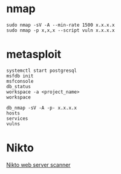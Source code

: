 # nmap

```shell
sudo nmap -sV -A --min-rate 1500 x.x.x.x
sudo nmap -p x,x,x --script vuln x.x.x.x
```

# metasploit
```shell
systemctl start postgresql
msfdb init
msfconsole
db_status
workspace -a <project_name>
workspace

db_nmap -sV -A -p- x.x.x.x
hosts
services
vulns

```

# Nikto
[Nikto web server scanner](https://github.com/sullo/nikto)
